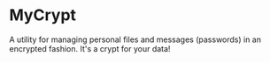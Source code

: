 # MyCrypt
A utility for managing personal files and messages (passwords) in an encrypted fashion.  It's a crypt for your data!
